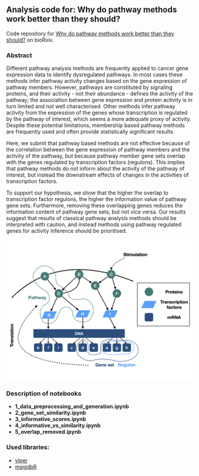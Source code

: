 ## Analysis code for: Why do pathway methods work better than they should?

Code repository for [Why do pathway methods work better than they should?](https://www.biorxiv.org/content/10.1101/2020.07.30.228296v1.abstract) on bioRxiv.

### Abstract
Different pathway analysis methods are frequently applied to cancer gene expression data to identify dysregulated pathways. In most cases these methods infer pathway activity changes based on the gene expression of pathway members. However, pathways are constituted by signaling proteins, and their activity - not their abundance - defines the activity of the pathway; the association between gene expression and protein activity is in turn limited and not well characterised. Other methods infer pathway activity from the expression of the genes whose transcription is regulated by the pathway of interest, which seems a more adequate proxy of activity. Despite these potential limitations, membership based pathway methods are frequently used and often provide statistically significant results.

Here, we submit that pathway based methods are not effective because of the correlation between the gene expression of pathway members and the activity of the pathway, but because pathway member gene sets overlap with the genes regulated by transcription factors (regulons). This implies that pathway methods do not inform about the activity of the pathway of interest, but instead the downstream effects of changes in the activities of transcription factors.

To support our hypothesis, we show that the higher the overlap to transcription factor regulons, the higher the information value of pathway gene sets. Furthermore, removing these overlapping genes reduces the information content of pathway gene sets, but not vice versa. Our results suggest that results of classical pathway analysis methods should be interpreted with caution, and instead methods using pathway regulated genes for activity inference should be prioritised.

![](figures/final/graphical_abstract.png)

### Description of notebooks
* **1\_data\_preprocessing\_and\_generation.ipynb**
* **2\_gene\_set\_similarity.ipynb**
* **3\_informative\_scores.ipynb** 
* **4\_informative\_vs\_similarity.ipynb**
* **5\_overlap\_removed.ipynb**

### Used libraries:

* [viper]()
* [msigdbR]()

 
